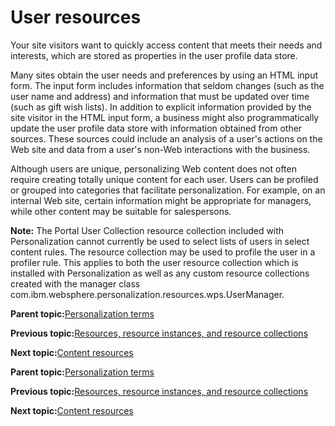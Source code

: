 # User resources

Your site visitors want to quickly access content that meets their needs and interests, which are stored as properties in the user profile data store.

Many sites obtain the user needs and preferences by using an HTML input form. The input form includes information that seldom changes \(such as the user name and address\) and information that must be updated over time \(such as gift wish lists\). In addition to explicit information provided by the site visitor in the HTML input form, a business might also programmatically update the user profile data store with information obtained from other sources. These sources could include an analysis of a user's actions on the Web site and data from a user's non-Web interactions with the business.

Although users are unique, personalizing Web content does not often require creating totally unique content for each user. Users can be profiled or grouped into categories that facilitate personalization. For example, on an internal Web site, certain information might be appropriate for managers, while other content may be suitable for salespersons.

**Note:** The Portal User Collection resource collection included with Personalization cannot currently be used to select lists of users in select content rules. The resource collection may be used to profile the user in a profiler rule. This applies to both the user resource collection which is installed with Personalization as well as any custom resource collections created with the manager class com.ibm.websphere.personalization.resources.wps.UserManager.

**Parent topic:**[Personalization terms](../pzn/pzn_concepts.md)

**Previous topic:**[Resources, resource instances, and resource collections](../pzn/pzn_resources.md)

**Next topic:**[Content resources](../pzn/pzn_content_resources.md)

**Parent topic:**[Personalization terms](../pzn/pzn_concepts.md)

**Previous topic:**[Resources, resource instances, and resource collections](../pzn/pzn_resources.md)

**Next topic:**[Content resources](../pzn/pzn_content_resources.md)

